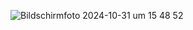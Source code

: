 ![Bildschirmfoto 2024-10-31 um 15 48 52](https://github.com/user-attachments/assets/d4d6efea-1234-430c-b89c-8d983c005eec)
